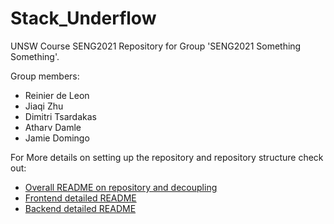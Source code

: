 # Stack_Underflow

UNSW Course SENG2021 Repository for Group 'SENG2021 Something Something'.

Group members:

- Reinier de Leon
- Jiaqi Zhu
- Dimitri Tsardakas
- Atharv Damle
- Jamie Domingo

For More details on setting up the repository and repository structure check out:

- [Overall README on repository and decoupling](SourceCode_and_Documentation/README.md)
- [Frontend detailed README](SourceCode_and_Documentation/frontend/README.md)
- [Backend detailed README](SourceCode_and_Documentation/backend/README.md)
